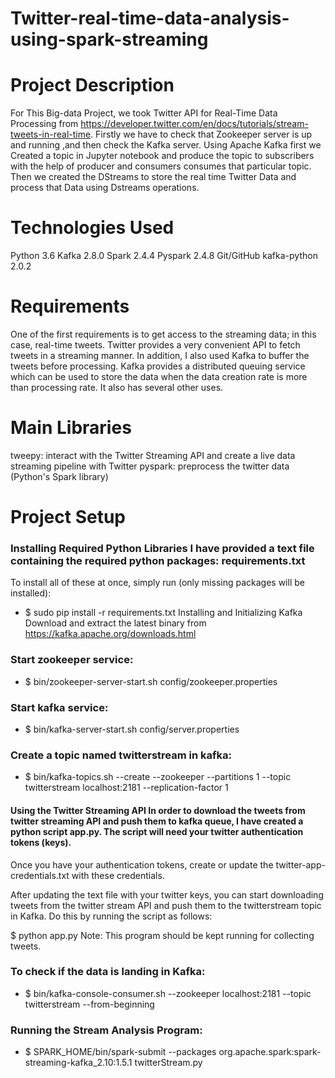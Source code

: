 # Twitter-real-time-data-analysis-using-spark-streaming

# Project Description
For This Big-data Project, we took Twitter API for Real-Time Data Processing from https://developer.twitter.com/en/docs/tutorials/stream-tweets-in-real-time. Firstly we have to check that Zookeeper server is up and running ,and then check the Kafka server. Using Apache Kafka first we Created a topic in Jupyter notebook and produce the topic to subscribers with the help of producer and consumers consumes that particular topic. Then we created the DStreams to store the real time Twitter Data and process that Data using Dstreams operations.

# Technologies Used
Python 3.6
Kafka 2.8.0
Spark 2.4.4
Pyspark 2.4.8
Git/GitHub
kafka-python 2.0.2

# Requirements
One of the first requirements is to get access to the streaming data; in this case, real-time tweets. Twitter provides a very convenient API to fetch tweets in a streaming manner. In addition, I also used Kafka to buffer the tweets before processing. Kafka provides a distributed queuing service which can be used to store the data when the data creation rate is more than processing rate. It also has several other uses.

# Main Libraries
tweepy: interact with the Twitter Streaming API and create a live data streaming pipeline with Twitter
pyspark: preprocess the twitter data (Python's Spark library)

# Project Setup

### Installing Required Python Libraries I have provided a text file containing the required python packages: requirements.txt
To install all of these at once, simply run (only missing packages will be installed):

* $ sudo pip install -r requirements.txt
Installing and Initializing Kafka Download and extract the latest binary from https://kafka.apache.org/downloads.html
### Start zookeeper service:
* $ bin/zookeeper-server-start.sh config/zookeeper.properties
### Start kafka service:
* $ bin/kafka-server-start.sh config/server.properties
### Create a topic named twitterstream in kafka:
* $ bin/kafka-topics.sh --create --zookeeper --partitions 1 --topic twitterstream localhost:2181 --replication-factor 1
#### Using the Twitter Streaming API In order to download the tweets from twitter streaming API and push them to kafka queue, I have created a python script app.py. The script will need your twitter authentication tokens (keys).
Once you have your authentication tokens, create or update the twitter-app-credentials.txt with these credentials.

After updating the text file with your twitter keys, you can start downloading tweets from the twitter stream API and push them to the twitterstream topic in Kafka. Do this by running the script as follows:

$ python app.py
Note: This program should be kept running for collecting tweets.

### To check if the data is landing in Kafka:
* $ bin/kafka-console-consumer.sh --zookeeper localhost:2181 --topic twitterstream --from-beginning
### Running the Stream Analysis Program:
* $ SPARK_HOME/bin/spark-submit --packages org.apache.spark:spark-streaming-kafka_2.10:1.5.1 twitterStream.py
